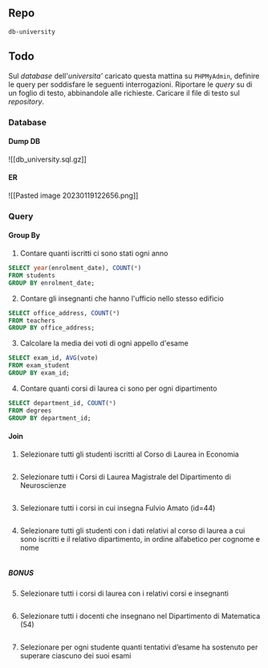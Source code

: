 ## Repo
`db-university`

## Todo
Sul *database* dell'*universita'* caricato questa mattina su `PHPMyAdmin`, definire le query per soddisfare le seguenti interrogazioni.
Riportare le *query* su di un foglio di testo, abbinandole alle richieste. Caricare il file di testo sul *repository*.

### Database
#### Dump DB
![[db_university.sql.gz]]

#### ER
![[Pasted image 20230119122656.png]]

### Query
#### Group By
1. Contare quanti iscritti ci sono stati ogni anno
```sql
SELECT year(enrolment_date), COUNT(*)
FROM students
GROUP BY enrolment_date;
```

2. Contare gli insegnanti che hanno l'ufficio nello stesso edificio
```sql
SELECT office_address, COUNT(*)
FROM teachers
GROUP BY office_address;
```

3. Calcolare la media dei voti di ogni appello d'esame
```sql
SELECT exam_id, AVG(vote)
FROM exam_student
GROUP BY exam_id;
```

4. Contare quanti corsi di laurea ci sono per ogni dipartimento
```sql
SELECT department_id, COUNT(*)
FROM degrees
GROUP BY department_id;
```

#### Join
1. Selezionare tutti gli studenti iscritti al Corso di Laurea in Economia
```sql

```

2. Selezionare tutti i Corsi di Laurea Magistrale del Dipartimento di Neuroscienze
```sql

```

3. Selezionare tutti i corsi in cui insegna Fulvio Amato (id=44)
```sql

```

4. Selezionare tutti gli studenti con i dati relativi al corso di laurea a cui sono iscritti e il relativo dipartimento, in ordine alfabetico per cognome e nome
```sql

```

##### BONUS
5. Selezionare tutti i corsi di laurea con i relativi corsi e insegnanti
```sql

```

6. Selezionare tutti i docenti che insegnano nel Dipartimento di Matematica (54)
```sql

```

7. Selezionare per ogni studente quanti tentativi d’esame ha sostenuto per superare ciascuno dei suoi esami
```sql

```
